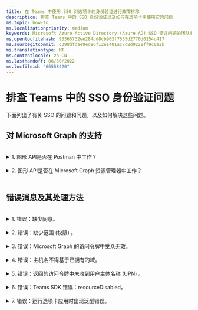 ```yaml
---
title: 在 Teams 中使用 SSO 对选项卡的身份验证进行故障排除
description: 排查 Teams 中的 SSO 身份验证以及如何在选项卡中使用它的问题
ms.topic: how-to
ms.localizationpriority: medium
keywords: Microsoft Azure Active Directory (Azure AD) SSO 错误问题的团队身份验证选项卡
ms.openlocfilehash: 93365732ee284cd8cb903f7535d2770d0154d417
ms.sourcegitcommit: c398dfdae9ed96f12e1401ac7c8d0228ff9c0a2b
ms.translationtype: MT
ms.contentlocale: zh-CN
ms.lasthandoff: 06/30/2022
ms.locfileid: "66558420"
---
```

# <a name="troubleshoot-sso-authentication-in-teams"></a>排查 Teams 中的 SSO 身份验证问题

下面列出了有关 SSO 的问题和问题，以及如何解决这些问题。
<br>

## <a name="support-for-microsoft-graph"></a>对 Microsoft Graph 的支持

<br>
<details>
<summary>1. 图形 API是否在 Postman 中工作？</summary>
<br>
可以将 Microsoft Graph Postman 集合与 Microsoft Graph API 配合使用。

有关详细信息，请参阅[结合使用 Postman 和 Microsoft Graph API](/graph/use-postman)。
</details>
<br>
<details>
<summary>2. 图形 API是否在 Microsoft Graph 资源管理器中工作？</summary>
<br>
是的，图形 API在 Microsoft Graph 资源管理器中工作。

有关详细信息，请参阅 [Graph 资源管理器](https://developer.microsoft.com/graph/graph-explorer)。

</details>
<br>

## <a name="error-messages-and-how-to-handle-them"></a>错误消息及其处理方法

<br>
<details>
<summary>1. 错误：缺少同意。</summary>
<br>
当 Azure AD 收到访问 Microsoft Graph 资源的请求时，它会检查用户 (或租户管理员) 是否同意此资源。 如果没有用户或管理员同意的记录，Azure AD 会向 Web 服务发送错误消息。

代码必须告知客户端 (，例如，在 403 禁止响应的正文中) 如何处理错误：

- 如果选项卡应用需要只有管理员才能为其提供许可的 Microsoft Graph 范围，则代码应生成错误。
- 如果用户只能许可所需的范围，则代码应回退到用户身份验证备用系统。

</details>
<br>
<details>
<summary>2. 错误：缺少范围 (权限) 。</summary>
<br>
此错误仅在开发过程中出现。

若要处理此错误，服务器端代码应向客户端发送 403 禁止的响应。 它应将错误记录到控制台或将其记录在日志中。
</details>
<br>
<details>
<summary>3. 错误：Microsoft Graph 的访问令牌中受众无效。</summary>
<br>
服务器端代码应向客户端发送 403 禁止响应，以向用户显示消息。 建议还应将错误记录到控制台，或将其记录在日志中。
</details>
<br>
<details>
<summary>4. 错误：主机名不得基于已拥有的域。</summary>
<br>
可在以下两种方案之一中收到此错误：

1. 自定义域不会添加到 Azure AD。 若要将自定义域添加到 Azure AD 并注册它，请按照 [将自定义域名添加到 Azure AD](/azure/active-directory/fundamentals/add-custom-domain) 过程，然后按照步骤再次 [配置访问令牌的范围](tab-sso-register-aad.md#configure-scope-for-access-token) 。
1. 你未使用 Microsoft 365 租户中的管理员凭据登录。 以管理员身份登录到 Microsoft 365。

</details>
<br>
<details>
<summary>5. 错误：返回的访问令牌中未收到用户主体名称 (UPN) 。</summary>
<br>
可以在 Azure AD 中将 UPN 添加为可选声明。

有关详细信息，请参阅为应用和[访问令牌](/azure/active-directory/develop/access-tokens)[提供可选](/azure/active-directory/develop/active-directory-optional-claims)声明。
</details>
<br>
<details>
<summary>6. 错误：Teams SDK 错误：resourceDisabled。</summary>
<br>
若要避免此错误，请确保在 Azure AD 应用注册和 Teams 客户端中正确配置应用程序 ID URI。

有关应用程序 ID URI 的详细信息，请参阅 [“公开 API](tab-sso-register-aad.md#to-expose-an-api)”。

</details>
<br>

<details>
<summary>7. 错误：运行选项卡应用时出现泛型错误。</summary>
<br>
当 Azure AD 中进行的一个或多个应用配置不正确时，可能会显示一般错误。 若要解决此错误，请检查代码和 Teams 清单中配置的应用详细信息是否与 Azure AD 中的值匹配。

下图显示了 Azure AD 中配置的应用详细信息的示例。

:::image type="content" source="../../../assets/images/authentication/teams-sso-tabs/azure-app-details.png" alt-text="Azure AD 中的应用配置值":::

检查以下值是否匹配 Azure AD、客户端代码和 Teams 应用清单：

- **应用 ID**：在 Azure AD 中生成的应用 ID 在代码和 Teams 清单文件中应相同。 检查 Teams 清单中的应用 ID 与 Azure AD **中的应用程序 (客户端) ID** 匹配。

- **应用机密**：在应用后端配置的应用机密应与 Azure AD 中 **的客户端凭据** 匹配。
    还应检查客户端机密是否已过期。

- **应用程序 ID URI**：代码和 Teams 应用清单文件中的应用 ID URI 应与 Azure AD 中的应用程序 **ID URI** 匹配。

- **应用权限**：检查在范围内定义的权限是否根据应用要求。 如果是，请检查它们是否已授予访问令牌中的用户。

- **管理员同意**：如果任何范围需要管理员同意，请检查是否已向用户授予特定范围的许可。

此外，检查发送到 Tab 应用的访问令牌，以验证以下值是否正确：

- **受众 (aud)**：检查令牌中的应用 ID 是否正确，如 Azure AD 中给出的那样。
- **租户 ID (tid)**：检查令牌中提到的租户是否正确。
- **用户标识 (preferred_username)**：检查用户标识是否与当前用户想要访问的范围的访问令牌请求中的用户名匹配。
- **范围 (scp)**：检查请求访问令牌的范围是否正确，以及 Azure AD 中定义的范围。
- **Azure AD 版本 1.0 或 2.0 (ver)**：检查 Azure AD 版本是否正确。

可以使用 [JWT](https://jwt.ms) 检查令牌。

</details>
